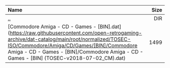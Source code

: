 |Name|Size|
|:---|---:|
|[..](../index.html)|DIR|
|[Commodore Amiga - CD - Games - [BIN].dat](https://raw.githubusercontent.com/open-retrogaming-archive/dat-catalog/main/root/normalized/TOSEC-ISO/Commodore/Amiga/CD/Games/[BIN]/Commodore Amiga - CD - Games - [BIN]/Commodore Amiga - CD - Games - [BIN] (TOSEC-v2018-07-02_CM).dat)|1499|
